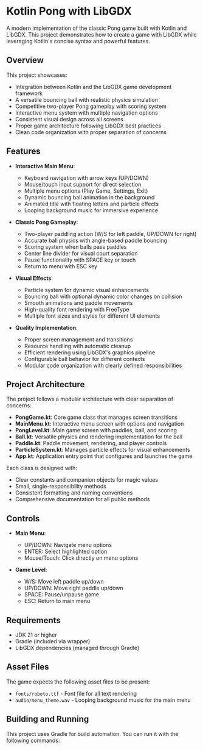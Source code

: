 # Kotlin Pong with LibGDX

A modern implementation of the classic Pong game built with Kotlin and LibGDX. This project demonstrates how to create a game with LibGDX while leveraging Kotlin's concise syntax and powerful features.

## Overview

This project showcases:
- Integration between Kotlin and the LibGDX game development framework
- A versatile bouncing ball with realistic physics simulation
- Competitive two-player Pong gameplay with scoring system
- Interactive menu system with multiple navigation options
- Consistent visual design across all screens
- Proper game architecture following LibGDX best practices
- Clean code organization with proper separation of concerns

## Features

- **Interactive Main Menu**:
  - Keyboard navigation with arrow keys (UP/DOWN)
  - Mouse/touch input support for direct selection
  - Multiple menu options (Play Game, Settings, Exit)
  - Dynamic bouncing ball animation in the background
  - Animated title with floating letters and particle effects
  - Looping background music for immersive experience

- **Classic Pong Gameplay**:
  - Two-player paddling action (W/S for left paddle, UP/DOWN for right)
  - Accurate ball physics with angle-based paddle bouncing
  - Scoring system when balls pass paddles
  - Center line divider for visual court separation
  - Pause functionality with SPACE key or touch
  - Return to menu with ESC key

- **Visual Effects**:
  - Particle system for dynamic visual enhancements
  - Bouncing ball with optional dynamic color changes on collision
  - Smooth animations and paddle movements
  - High-quality font rendering with FreeType
  - Multiple font sizes and styles for different UI elements

- **Quality Implementation**:
  - Proper screen management and transitions
  - Resource handling with automatic cleanup
  - Efficient rendering using LibGDX's graphics pipeline
  - Configurable ball behavior for different contexts
  - Modular code organization with clearly defined responsibilities

## Project Architecture

The project follows a modular architecture with clear separation of concerns:

- **PongGame.kt**: Core game class that manages screen transitions
- **MainMenu.kt**: Interactive menu screen with options and navigation
- **PongLevel.kt**: Main game screen with paddles, ball, and scoring
- **Ball.kt**: Versatile physics and rendering implementation for the ball
- **Paddle.kt**: Paddle movement, rendering, and player controls
- **ParticleSystem.kt**: Manages particle effects for visual enhancements
- **App.kt**: Application entry point that configures and launches the game

Each class is designed with:
- Clear constants and companion objects for magic values
- Small, single-responsibility methods
- Consistent formatting and naming conventions
- Comprehensive documentation for all public methods

## Controls

- **Main Menu**:
  - UP/DOWN: Navigate menu options
  - ENTER: Select highlighted option
  - Mouse/Touch: Click directly on menu options

- **Game Level**:
  - W/S: Move left paddle up/down
  - UP/DOWN: Move right paddle up/down
  - SPACE: Pause/unpause game
  - ESC: Return to main menu

## Requirements

- JDK 21 or higher
- Gradle (included via wrapper)
- LibGDX dependencies (managed through Gradle)

## Asset Files

The game expects the following asset files to be present:
- `fonts/roboto.ttf` - Font file for all text rendering
- `audio/menu_theme.wav` - Looping background music for the main menu

## Building and Running

This project uses Gradle for build automation. You can run it with the following commands: